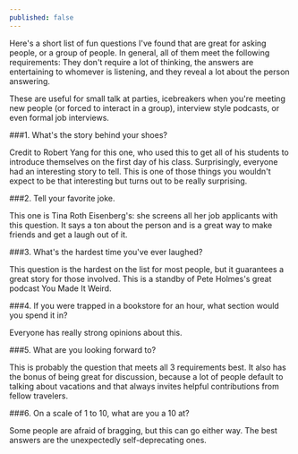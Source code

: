 ```yaml
---
published: false
---
```




Here's a short list of fun questions I've found that are great for asking people, or a group of people. In general, all of them meet the following requirements: They don't require a lot of thinking, the answers are entertaining to whomever is listening, and they reveal a lot about the person answering.

These are useful for small talk at parties, icebreakers when you're meeting new people (or forced to interact in a group), interview style podcasts, or even formal job interviews.

###1. What's the story behind your shoes?

Credit to Robert Yang for this one, who used this to get all of his students to introduce themselves on the first day of his class. Surprisingly, everyone had an interesting story to tell. This is one of those things you wouldn't expect to be that interesting but turns out to be really surprising.

###2. Tell your favorite joke.

This one is Tina Roth Eisenberg's: she screens all her job applicants with this question. It says a ton about the person and is a great way to make friends and get a laugh out of it.

###3. What's the hardest time you've ever laughed?

This question is the hardest on the list for most people, but it guarantees a great story for those involved. This is a standby of Pete Holmes's great podcast You Made It Weird.

###4. If you were trapped in a bookstore for an hour, what section would you spend it in?

Everyone has really strong opinions about this.

###5. What are you looking forward to?

This is probably the question that meets all 3 requirements best. It also has the bonus of being great for discussion, because a lot of people default to talking about vacations and that always invites helpful contributions from fellow travelers.

###6. On a scale of 1 to 10, what are you a 10 at?

Some people are afraid of bragging, but this can go either way. The best answers are the unexpectedly self-deprecating ones.
